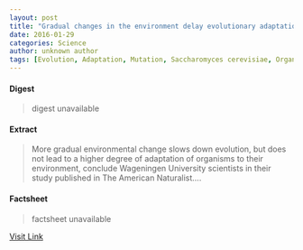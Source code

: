 ```yaml
---
layout: post
title: "Gradual changes in the environment delay evolutionary adaptations"
date: 2016-01-29
categories: Science
author: unknown author
tags: [Evolution, Adaptation, Mutation, Saccharomyces cerevisiae, Organism, Climate change, Organisms, Biological evolution, Environmental social science, Life sciences, Nature, Biology, Evolutionary biology]
---
```



#### Digest
>digest unavailable

#### Extract
>More gradual environmental change slows down evolution, but does not lead to a higher degree of adaptation of organisms to their environment, conclude Wageningen University scientists in their study published in The American Naturalist....

#### Factsheet
>factsheet unavailable

[Visit Link](http://phys.org/news/2016-01-gradual-environment-evolutionary.html)


